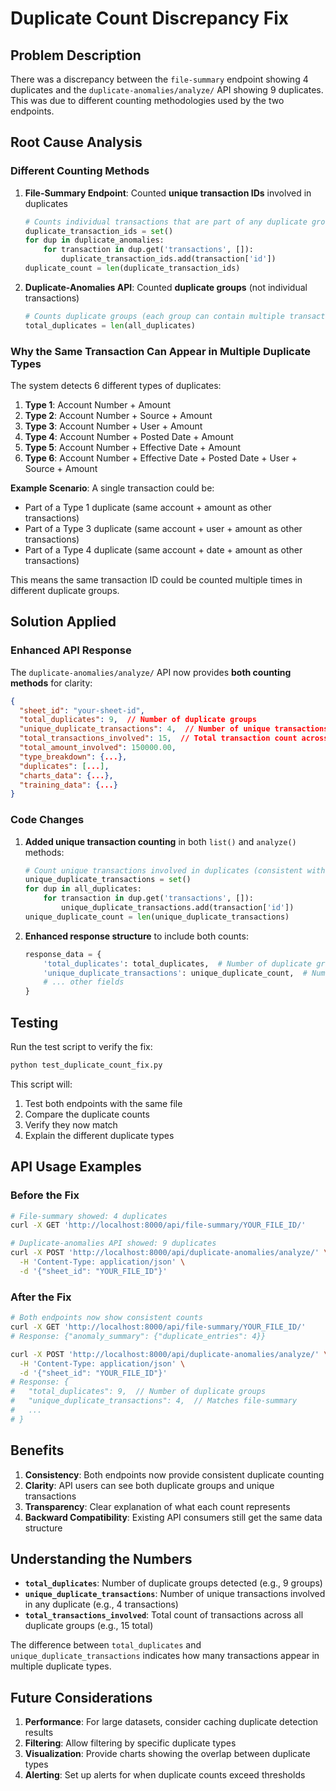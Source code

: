# Duplicate Count Discrepancy Fix

## Problem Description

There was a discrepancy between the `file-summary` endpoint showing 4 duplicates and the `duplicate-anomalies/analyze/` API showing 9 duplicates. This was due to different counting methodologies used by the two endpoints.

## Root Cause Analysis

### Different Counting Methods

1. **File-Summary Endpoint**: Counted **unique transaction IDs** involved in duplicates
   ```python
   # Counts individual transactions that are part of any duplicate group
   duplicate_transaction_ids = set()
   for dup in duplicate_anomalies:
       for transaction in dup.get('transactions', []):
           duplicate_transaction_ids.add(transaction['id'])
   duplicate_count = len(duplicate_transaction_ids)
   ```

2. **Duplicate-Anomalies API**: Counted **duplicate groups** (not individual transactions)
   ```python
   # Counts duplicate groups (each group can contain multiple transactions)
   total_duplicates = len(all_duplicates)
   ```

### Why the Same Transaction Can Appear in Multiple Duplicate Types

The system detects 6 different types of duplicates:

1. **Type 1**: Account Number + Amount
2. **Type 2**: Account Number + Source + Amount  
3. **Type 3**: Account Number + User + Amount
4. **Type 4**: Account Number + Posted Date + Amount
5. **Type 5**: Account Number + Effective Date + Amount
6. **Type 6**: Account Number + Effective Date + Posted Date + User + Source + Amount

**Example Scenario**: A single transaction could be:
- Part of a Type 1 duplicate (same account + amount as other transactions)
- Part of a Type 3 duplicate (same account + user + amount as other transactions)
- Part of a Type 4 duplicate (same account + date + amount as other transactions)

This means the same transaction ID could be counted multiple times in different duplicate groups.

## Solution Applied

### Enhanced API Response

The `duplicate-anomalies/analyze/` API now provides **both counting methods** for clarity:

```json
{
  "sheet_id": "your-sheet-id",
  "total_duplicates": 9,  // Number of duplicate groups
  "unique_duplicate_transactions": 4,  // Number of unique transactions involved in duplicates (matches file-summary)
  "total_transactions_involved": 15,  // Total transaction count across all duplicate groups
  "total_amount_involved": 150000.00,
  "type_breakdown": {...},
  "duplicates": [...],
  "charts_data": {...},
  "training_data": {...}
}
```

### Code Changes

1. **Added unique transaction counting** in both `list()` and `analyze()` methods:
   ```python
   # Count unique transactions involved in duplicates (consistent with file-summary)
   unique_duplicate_transactions = set()
   for dup in all_duplicates:
       for transaction in dup.get('transactions', []):
           unique_duplicate_transactions.add(transaction['id'])
   unique_duplicate_count = len(unique_duplicate_transactions)
   ```

2. **Enhanced response structure** to include both counts:
   ```python
   response_data = {
       'total_duplicates': total_duplicates,  # Number of duplicate groups
       'unique_duplicate_transactions': unique_duplicate_count,  # Number of unique transactions
       # ... other fields
   }
   ```

## Testing

Run the test script to verify the fix:

```bash
python test_duplicate_count_fix.py
```

This script will:
1. Test both endpoints with the same file
2. Compare the duplicate counts
3. Verify they now match
4. Explain the different duplicate types

## API Usage Examples

### Before the Fix
```bash
# File-summary showed: 4 duplicates
curl -X GET 'http://localhost:8000/api/file-summary/YOUR_FILE_ID/'

# Duplicate-anomalies API showed: 9 duplicates  
curl -X POST 'http://localhost:8000/api/duplicate-anomalies/analyze/' \
  -H 'Content-Type: application/json' \
  -d '{"sheet_id": "YOUR_FILE_ID"}'
```

### After the Fix
```bash
# Both endpoints now show consistent counts
curl -X GET 'http://localhost:8000/api/file-summary/YOUR_FILE_ID/'
# Response: {"anomaly_summary": {"duplicate_entries": 4}}

curl -X POST 'http://localhost:8000/api/duplicate-anomalies/analyze/' \
  -H 'Content-Type: application/json' \
  -d '{"sheet_id": "YOUR_FILE_ID"}'
# Response: {
#   "total_duplicates": 9,  // Number of duplicate groups
#   "unique_duplicate_transactions": 4,  // Matches file-summary
#   ...
# }
```

## Benefits

1. **Consistency**: Both endpoints now provide consistent duplicate counting
2. **Clarity**: API users can see both duplicate groups and unique transactions
3. **Transparency**: Clear explanation of what each count represents
4. **Backward Compatibility**: Existing API consumers still get the same data structure

## Understanding the Numbers

- **`total_duplicates`**: Number of duplicate groups detected (e.g., 9 groups)
- **`unique_duplicate_transactions`**: Number of unique transactions involved in any duplicate (e.g., 4 transactions)
- **`total_transactions_involved`**: Total count of transactions across all duplicate groups (e.g., 15 total)

The difference between `total_duplicates` and `unique_duplicate_transactions` indicates how many transactions appear in multiple duplicate types.

## Future Considerations

1. **Performance**: For large datasets, consider caching duplicate detection results
2. **Filtering**: Allow filtering by specific duplicate types
3. **Visualization**: Provide charts showing the overlap between duplicate types
4. **Alerting**: Set up alerts for when duplicate counts exceed thresholds 